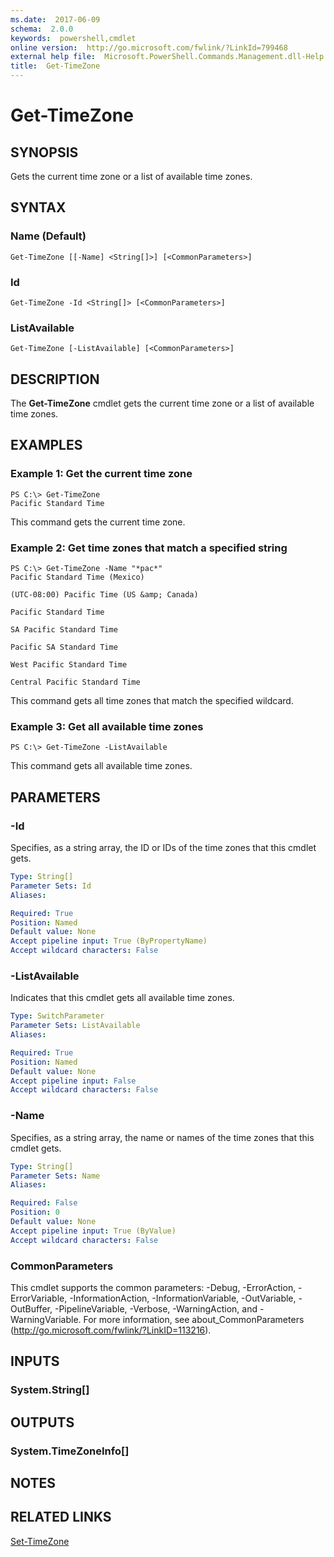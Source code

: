 ```yaml
---
ms.date:  2017-06-09
schema:  2.0.0
keywords:  powershell,cmdlet
online version:  http://go.microsoft.com/fwlink/?LinkId=799468
external help file:  Microsoft.PowerShell.Commands.Management.dll-Help.xml
title:  Get-TimeZone
---
```


# Get-TimeZone

## SYNOPSIS
Gets the current time zone or a list of available time zones.

## SYNTAX

### Name (Default)
```
Get-TimeZone [[-Name] <String[]>] [<CommonParameters>]
```

### Id
```
Get-TimeZone -Id <String[]> [<CommonParameters>]
```

### ListAvailable
```
Get-TimeZone [-ListAvailable] [<CommonParameters>]
```

## DESCRIPTION
The **Get-TimeZone** cmdlet gets the current time zone or a list of available time zones.

## EXAMPLES

### Example 1: Get the current time zone
```
PS C:\> Get-TimeZone
Pacific Standard Time
```

This command gets the current time zone.

### Example 2: Get time zones that match a specified string
```
PS C:\> Get-TimeZone -Name "*pac*"
Pacific Standard Time (Mexico) 

(UTC-08:00) Pacific Time (US &amp; Canada) 

Pacific Standard Time

SA Pacific Standard Time

Pacific SA Standard Time

West Pacific Standard Time

Central Pacific Standard Time
```

This command gets all time zones that match the specified wildcard.

### Example 3: Get all available time zones
```
PS C:\> Get-TimeZone -ListAvailable
```

This command gets all available time zones.

## PARAMETERS

### -Id
Specifies, as a string array, the ID or IDs of the time zones that this cmdlet gets.

```yaml
Type: String[]
Parameter Sets: Id
Aliases: 

Required: True
Position: Named
Default value: None
Accept pipeline input: True (ByPropertyName)
Accept wildcard characters: False
```

### -ListAvailable
Indicates that this cmdlet gets all available time zones.

```yaml
Type: SwitchParameter
Parameter Sets: ListAvailable
Aliases: 

Required: True
Position: Named
Default value: None
Accept pipeline input: False
Accept wildcard characters: False
```

### -Name
Specifies, as a string array, the name or names of the time zones that this cmdlet gets.

```yaml
Type: String[]
Parameter Sets: Name
Aliases: 

Required: False
Position: 0
Default value: None
Accept pipeline input: True (ByValue)
Accept wildcard characters: False
```

### CommonParameters
This cmdlet supports the common parameters: -Debug, -ErrorAction, -ErrorVariable, -InformationAction, -InformationVariable, -OutVariable, -OutBuffer, -PipelineVariable, -Verbose, -WarningAction, and -WarningVariable. For more information, see about_CommonParameters (http://go.microsoft.com/fwlink/?LinkID=113216).

## INPUTS

### System.String[]

## OUTPUTS

### System.TimeZoneInfo[]

## NOTES

## RELATED LINKS

[Set-TimeZone](Set-TimeZone.md)

